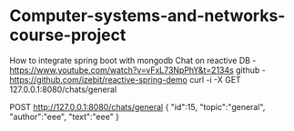 # Computer-systems-and-networks-course-project

How to integrate spring boot with mongodb
Chat on reactive DB - https://www.youtube.com/watch?v=vFxL73NpPhY&t=2134s
github - https://github.com/izebit/reactive-spring-demo
curl -i -X GET 127.0.0.1:8080/chats/general

POST http://127.0.0.1:8080/chats/general
{
"id":15,
"topic":"general",
"author":"eee",
"text":"eee"
}
